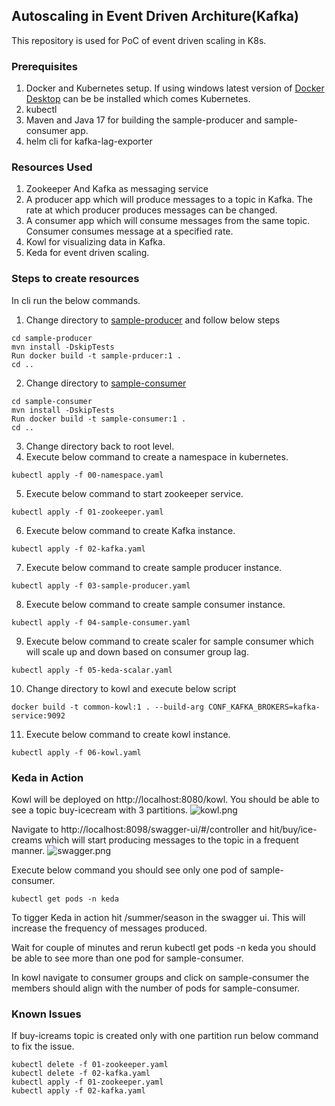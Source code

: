 ## Autoscaling in Event Driven Architure(Kafka)
This repository is used for PoC of event driven scaling in K8s.

### Prerequisites
1. Docker and Kubernetes setup.
   If using windows latest version of [Docker Desktop](https://www.docker.com/products/docker-desktop/) can be be installed which comes Kubernetes.
2. kubectl   
3. Maven and Java 17 for building the sample-producer and sample-consumer app.   
4. helm cli for kafka-lag-exporter

### Resources Used
1. Zookeeper And Kafka as messaging service
2. A producer app which will produce messages to a topic in Kafka. The rate at which producer produces messages can be changed.
3. A consumer app which will consume messages from the same topic. Consumer consumes message at a specified rate.
4. Kowl for visualizing data in Kafka.
5. Keda for event driven scaling.

### Steps to create resources
In cli run the below commands.
1. Change directory to [sample-producer](./sample-producer) and follow below steps
```shell
cd sample-producer
mvn install -DskipTests
Run docker build -t sample-prducer:1 .
cd ..
```
2. Change directory to [sample-consumer](./sample-consumer)
```shell
cd sample-consumer
mvn install -DskipTests
Run docker build -t sample-consumer:1 .
cd ..
```
3. Change directory back to root level.
4. Execute below command to create a namespace in kubernetes.
```shell
kubectl apply -f 00-namespace.yaml
```
5. Execute below command to start zookeeper service.
```shell
kubectl apply -f 01-zookeeper.yaml
```
6. Execute below command to create Kafka instance.
```shell
kubectl apply -f 02-kafka.yaml
```
7. Execute below command to create sample producer instance.
```shell
kubectl apply -f 03-sample-producer.yaml
```
8. Execute below command to create sample consumer instance.
```shell
kubectl apply -f 04-sample-consumer.yaml
```
9. Execute below command to create scaler for sample consumer which will scale up and down based on consumer group lag.
```shell
kubectl apply -f 05-keda-scalar.yaml
```
10. Change directory to kowl and execute below script
```shell
docker build -t common-kowl:1 . --build-arg CONF_KAFKA_BROKERS=kafka-service:9092
```
11. Execute below command to create kowl instance.
```shell
kubectl apply -f 06-kowl.yaml
```

### Keda in Action
Kowl will be deployed on http://localhost:8080/kowl. You should be able to see a topic buy-icecream with 3 partitions.
![kowl.png](./blob/kowl.png)

Navigate to http://localhost:8098/swagger-ui/#/controller and hit ​/buy/ice-creams which will start producing messages to the topic in a frequent manner.
![swagger.png](./blob/swagger.png)

Execute below command you should see only one pod of sample-consumer.
```shell
kubectl get pods -n keda
```

To tigger Keda in action hit /summer/season in the swagger ui. This will increase the frequency of messages produced.

Wait for couple of minutes and rerun kubectl get pods -n keda you should be able to see more than one pod for sample-consumer.

In kowl navigate to consumer groups and click on sample-consumer the members should align with the number of pods for sample-consumer.


### Known Issues
If buy-icreams topic is created only with one partition run below command to fix the issue.
```shell
kubectl delete -f 01-zookeeper.yaml
kubectl delete -f 02-kafka.yaml
kubectl apply -f 01-zookeeper.yaml
kubectl apply -f 02-kafka.yaml
```

